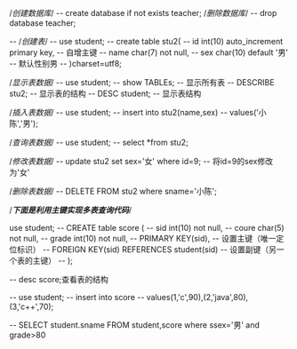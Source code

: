 /*创建数据库*/
-- create database if not exists teacher;
/*删除数据库*/
-- drop database teacher;

-- /*创建表*/
-- use student;
-- create table stu2(
-- 	id int(10) auto_increment primary key,  -- 自增主键
-- 	name char(7) not null,
-- 	sex char(10) default '男'	-- 默认性别男
-- )charset=utf8;

/*显示表数据*/
-- use student;
-- show TABLEs;  -- 显示所有表
-- DESCRIBE stu2; -- 显示表的结构
-- DESC student; -- 显示表结构

/*插入表数据*/
-- 	use student;
-- 	insert into stu2(name,sex)
-- 	values('小陈','男');

/*查询表数据*/
-- use student;
-- select *from stu2;

/*修改表数据*/
-- update stu2 set sex='女' where id=9;  -- 将id=9的sex修改为'女'

/*删除表数据*/
-- DELETE FROM stu2 where sname='小陈';


/***********下面是利用主键实现多表查询代码***********/


use student;
-- CREATE table score (
-- 	sid int(10) not null,
-- 	coure char(5) not null,
-- 	grade int(10) not null,
-- 	PRIMARY KEY(sid), -- 设置主键（唯一定位标识）
-- 	FOREIGN KEY(sid) REFERENCES student(sid) -- 设置副键（另一个表的主键）
-- );

-- desc score;查看表的结构

-- use student;
-- insert into score
-- values(1,'c',90),(2,'java',80),(3,'c++',70);

-- SELECT student.sname FROM student,score where ssex='男' and grade>80

